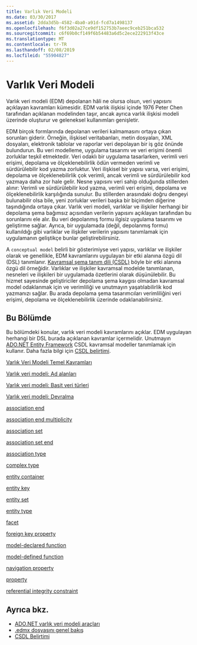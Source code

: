 ```yaml
---
title: Varlık Veri Modeli
ms.date: 03/30/2017
ms.assetid: 2dda3d5b-4582-4ba0-a91d-fcd7a1498137
ms.openlocfilehash: f6f3d02a27ce9df152753b7aeec9ceb251bca532
ms.sourcegitcommit: c6f69b0cf149f6b54483a6d5c2ece222913f43ce
ms.translationtype: MT
ms.contentlocale: tr-TR
ms.lasthandoff: 02/08/2019
ms.locfileid: "55904827"
---
```

# <a name="entity-data-model"></a>Varlık Veri Modeli
Varlık veri modeli (EDM) depolanan hâli ne olursa olsun, veri yapısını açıklayan kavramları kümesidir. EDM varlık ilişkisi içinde 1976 Peter Chen tarafından açıklanan modelinden taşır, ancak ayrıca varlık ilişkisi modeli üzerinde oluşturur ve geleneksel kullanımları genişletir.  
  
 EDM birçok formlarında depolanan verileri kalmamasını ortaya çıkan sorunları giderir. Örneğin, ilişkisel veritabanları, metin dosyaları, XML dosyaları, elektronik tablolar ve raporlar veri depolayan bir iş göz önünde bulundurun. Bu veri modelleme, uygulama tasarımı ve veri erişimi önemli zorluklar teşkil etmektedir. Veri odaklı bir uygulama tasarlarken, verimli veri erişimi, depolama ve ölçeklenebilirlik ödün vermeden verimli ve sürdürülebilir kod yazma zorluktur. Veri ilişkisel bir yapısı varsa, veri erişimi, depolama ve ölçeklenebilirlik çok verimli, ancak verimli ve sürdürülebilir kod yazmaya daha zor hale gelir. Nesne yapısını veri sahip olduğunda stillerden alınır: Verimli ve sürdürülebilir kod yazma, verimli veri erişimi, depolama ve ölçeklenebilirlik karşılığında sunulur. Bu stillerden arasındaki doğru dengeyi bulunabilir olsa bile, yeni zorluklar verileri başka bir biçimden diğerine taşındığında ortaya çıkar. Varlık veri modeli, varlıklar ve ilişkiler herhangi bir depolama şema bağımsız açısından verilerin yapısını açıklayan tarafından bu sorunlarını ele alır. Bu veri depolanmış formu ilgisiz uygulama tasarımı ve geliştirme sağlar. Ayrıca, bir uygulamada (değil, depolanmış formu) kullanıldığı gibi varlıklar ve ilişkiler verilerin yapısını tanımlamak için uygulamanın geliştikçe bunlar geliştirebilirsiniz.  
  
 A `conceptual model` belirli bir gösterimiyse veri yapısı, varlıklar ve ilişkiler olarak ve genellikle, EDM kavramlarını uygulayan bir etki alanına özgü dil (DSL) tanımlanır. [Kavramsal şema tanım dili (CSDL)](../../../../docs/framework/data/adonet/ef/language-reference/csdl-specification.md) böyle bir etki alanına özgü dil örneğidir. Varlıklar ve ilişkiler kavramsal modelde tanımlanan, nesneleri ve ilişkileri bir uygulamada özetlerini olarak düşünülebilir. Bu hizmet sayesinde geliştiriciler depolama şema kaygısı olmadan kavramsal model odaklanmak için ve verimliliği ve unutmayın yaşatılabilirlik kod yazmanızı sağlar. Bu arada depolama şema tasarımcıları verimliliğini veri erişimi, depolama ve ölçeklenebilirlik üzerinde odaklanabilirsiniz.  
  
## <a name="in-this-section"></a>Bu Bölümde  
 Bu bölümdeki konular, varlık veri modeli kavramlarını açıklar. EDM uygulayan herhangi bir DSL burada açıklanan kavramlar içermelidir. Unutmayın [ADO.NET Entity Framework](../../../../docs/framework/data/adonet/ef/index.md) CSDL kavramsal modeller tanımlamak için kullanır. Daha fazla bilgi için [CSDL belirtimi](../../../../docs/framework/data/adonet/ef/language-reference/csdl-specification.md).  
  
 [Varlık Veri Modeli Temel Kavramları](../../../../docs/framework/data/adonet/entity-data-model-key-concepts.md)  
  
 [Varlık veri modeli: Ad alanları](../../../../docs/framework/data/adonet/entity-data-model-namespaces.md)  
  
 [Varlık veri modeli: Basit veri türleri](../../../../docs/framework/data/adonet/entity-data-model-primitive-data-types.md)  
  
 [Varlık veri modeli: Devralma](../../../../docs/framework/data/adonet/entity-data-model-inheritance.md)  
  
 [association end](../../../../docs/framework/data/adonet/association-end.md)  
  
 [association end multiplicity](../../../../docs/framework/data/adonet/association-end-multiplicity.md)  
  
 [association set](../../../../docs/framework/data/adonet/association-set.md)  
  
 [association set end](../../../../docs/framework/data/adonet/association-set-end.md)  
  
 [association type](../../../../docs/framework/data/adonet/association-type.md)  
  
 [complex type](../../../../docs/framework/data/adonet/complex-type.md)  
  
 [entity container](../../../../docs/framework/data/adonet/entity-container.md)  
  
 [entity key](../../../../docs/framework/data/adonet/entity-key.md)  
  
 [entity set](../../../../docs/framework/data/adonet/entity-set.md)  
  
 [entity type](../../../../docs/framework/data/adonet/entity-type.md)  
  
 [facet](../../../../docs/framework/data/adonet/facet.md)  
  
 [foreign key property](../../../../docs/framework/data/adonet/foreign-key-property.md)  
  
 [model-declared function](../../../../docs/framework/data/adonet/model-declared-function.md)  
  
 [model-defined function](../../../../docs/framework/data/adonet/model-defined-function.md)  
  
 [navigation property](../../../../docs/framework/data/adonet/navigation-property.md)  
  
 [property](../../../../docs/framework/data/adonet/property.md)  
  
 [referential integrity constraint](../../../../docs/framework/data/adonet/referential-integrity-constraint.md)  
  
## <a name="see-also"></a>Ayrıca bkz.
- [ADO.NET varlık veri modeli araçları](https://docs.microsoft.com/previous-versions/dotnet/netframework-4.0/bb399249(v=vs.100))
- [.edmx dosyasını genel bakış](https://docs.microsoft.com/previous-versions/dotnet/netframework-4.0/cc982042(v=vs.100))
- [CSDL Belirtimi](../../../../docs/framework/data/adonet/ef/language-reference/csdl-specification.md)
